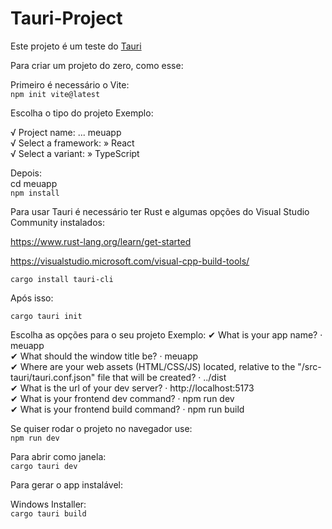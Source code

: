 # Tauri-Project


Este projeto é um teste do [Tauri](https://tauri.app/)

Para criar um projeto do zero, como esse:

Primeiro é necessário o Vite:</br>
`npm init vite@latest`

Escolha o tipo do projeto
Exemplo:

√ Project name: ... meuapp</br>
√ Select a framework: » React</br>
√ Select a variant: » TypeScript</br>

Depois:</br>
cd meuapp</br>
`npm install`

Para usar Tauri é necessário ter Rust e algumas opções do Visual Studio Community instalados:</br>

https://www.rust-lang.org/learn/get-started</br>

https://visualstudio.microsoft.com/visual-cpp-build-tools/</br>

`cargo install tauri-cli`</br>

Após isso:

`cargo tauri init`

Escolha as opções para o seu projeto
Exemplo:
✔ What is your app name? · meuapp</br>
✔ What should the window title be? · meuapp</br>
✔ Where are your web assets (HTML/CSS/JS) located, relative to the "<current dir>/src-tauri/tauri.conf.json" file that will be created? · ../dist</br>
✔ What is the url of your dev server? · http://localhost:5173</br>
✔ What is your frontend dev command? · npm run dev</br>
✔ What is your frontend build command? · npm run build</br>

Se quiser rodar o projeto no navegador use:</br>
`npm run dev`

Para abrir como janela:</br>
`cargo tauri dev`

Para gerar o app instalável:</br>

Windows Installer:</br>
`cargo tauri build`
